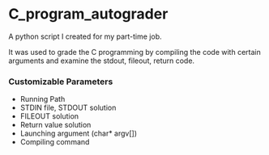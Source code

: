 # C_program_autograder

A python script I created for my part-time job. 

It was used to grade the C programming by compiling the code with certain arguments and examine the stdout, fileout, return code.

### Customizable Parameters

- Running Path
- STDIN file, STDOUT solution
- FILEOUT solution
- Return value solution
- Launching argument (char* argv[])
- Compiling command
